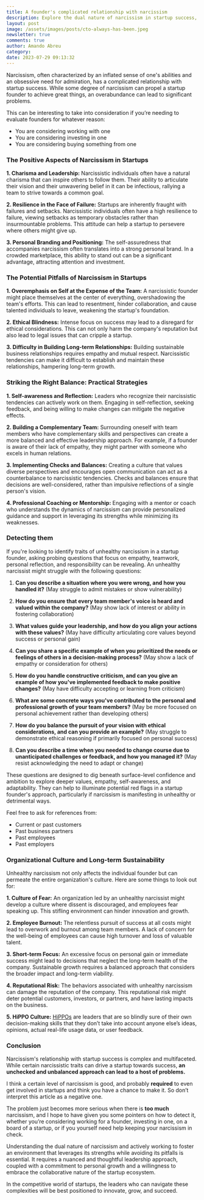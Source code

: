 ```yaml
---
title: A founder's complicated relationship with narcissism
description: Explore the dual nature of narcissism in startup success, highlight its benefits and pitfalls, discuss strategies for management, and examine ways to detect unhealthy narcissistic tendencies in founders.
layout: post
image: /assets/images/posts/cto-always-has-been.jpeg
newsletter: true
comments: true
author: Amando Abreu
category: 
date: 2023-07-29 09:13:32
---
```

Narcissism, often characterized by an inflated sense of one's abilities and an obsessive need for admiration, has a complicated relationship with startup success. While some degree of narcissism can propel a startup founder to achieve great things, an overabundance can lead to significant problems.

This can be interesting to take into consideration if you’re needing to evaluate founders for whatever reason:

- You are considering working with one
- You are considering investing in one
- You are considering buying something from one

### The Positive Aspects of Narcissism in Startups

**1. Charisma and Leadership:** Narcissistic individuals often have a natural charisma that can inspire others to follow them. Their ability to articulate their vision and their unwavering belief in it can be infectious, rallying a team to strive towards a common goal.

**2. Resilience in the Face of Failure:** Startups are inherently fraught with failures and setbacks. Narcissistic individuals often have a high resilience to failure, viewing setbacks as temporary obstacles rather than insurmountable problems. This attitude can help a startup to persevere where others might give up.

**3. Personal Branding and Positioning:** The self-assuredness that accompanies narcissism often translates into a strong personal brand. In a crowded marketplace, this ability to stand out can be a significant advantage, attracting attention and investment.

### The Potential Pitfalls of Narcissism in Startups

**1. Overemphasis on Self at the Expense of the Team:** A narcissistic founder might place themselves at the center of everything, overshadowing the team's efforts. This can lead to resentment, hinder collaboration, and cause talented individuals to leave, weakening the startup's foundation.

**2. Ethical Blindness:** Intense focus on success may lead to a disregard for ethical considerations. This can not only harm the company's reputation but also lead to legal issues that can cripple a startup.

**3. Difficulty in Building Long-term Relationships:** Building sustainable business relationships requires empathy and mutual respect. Narcissistic tendencies can make it difficult to establish and maintain these relationships, hampering long-term growth.

### Striking the Right Balance: Practical Strategies

**1. Self-awareness and Reflection:** Leaders who recognize their narcissistic tendencies can actively work on them. Engaging in self-reflection, seeking feedback, and being willing to make changes can mitigate the negative effects.

**2. Building a Complementary Team:** Surrounding oneself with team members who have complementary skills and perspectives can create a more balanced and effective leadership approach. For example, if a founder is aware of their lack of empathy, they might partner with someone who excels in human relations.

**3. Implementing Checks and Balances:** Creating a culture that values diverse perspectives and encourages open communication can act as a counterbalance to narcissistic tendencies. Checks and balances ensure that decisions are well-considered, rather than impulsive reflections of a single person's vision.

**4. Professional Coaching or Mentorship:** Engaging with a mentor or coach who understands the dynamics of narcissism can provide personalized guidance and support in leveraging its strengths while minimizing its weaknesses.


### Detecting them

If you're looking to identify traits of unhealthy narcissism in a startup founder, asking probing questions that focus on empathy, teamwork, personal reflection, and responsibility can be revealing. An unhealthy narcissist might struggle with the following questions:

1. **Can you describe a situation where you were wrong, and how you handled it?** (May struggle to admit mistakes or show vulnerability)

2. **How do you ensure that every team member's voice is heard and valued within the company?** (May show lack of interest or ability in fostering collaboration)

3. **What values guide your leadership, and how do you align your actions with these values?** (May have difficulty articulating core values beyond success or personal gain)

4. **Can you share a specific example of when you prioritized the needs or feelings of others in a decision-making process?** (May show a lack of empathy or consideration for others)

5. **How do you handle constructive criticism, and can you give an example of how you've implemented feedback to make positive changes?** (May have difficulty accepting or learning from criticism)

6. **What are some concrete ways you've contributed to the personal and professional growth of your team members?** (May be more focused on personal achievement rather than developing others)

7. **How do you balance the pursuit of your vision with ethical considerations, and can you provide an example?** (May struggle to demonstrate ethical reasoning if primarily focused on personal success)

8. **Can you describe a time when you needed to change course due to unanticipated challenges or feedback, and how you managed it?** (May resist acknowledging the need to adapt or change)

These questions are designed to dig beneath surface-level confidence and ambition to explore deeper values, empathy, self-awareness, and adaptability. They can help to illuminate potential red flags in a startup founder's approach, particularly if narcissism is manifesting in unhealthy or detrimental ways.

Feel free to ask for references from:

- Current or past customers
- Past business partners
- Past employees
- Past employers

### Organizational Culture and Long-term Sustainability

Unhealthy narcissism not only affects the individual founder but can permeate the entire organization's culture. Here are some things to look out for:

**1. Culture of Fear:** An organization led by an unhealthy narcissist might develop a culture where dissent is discouraged, and employees fear speaking up. This stifling environment can hinder innovation and growth.

**2. Employee Burnout:** The relentless pursuit of success at all costs might lead to overwork and burnout among team members. A lack of concern for the well-being of employees can cause high turnover and loss of valuable talent.

**3. Short-term Focus:** An excessive focus on personal gain or immediate success might lead to decisions that neglect the long-term health of the company. Sustainable growth requires a balanced approach that considers the broader impact and long-term viability.

**4. Reputational Risk:** The behaviors associated with unhealthy narcissism can damage the reputation of the company. This reputational risk might deter potential customers, investors, or partners, and have lasting impacts on the business.

**5. HiPPO Culture:** <a href=”https://amandoabreu.com/wrote/introducing-hippo-driven-development/” target=”_blank”>HiPPOs</a> are leaders that are so blindly sure of their own decision-making skills that they don’t take into account anyone else’s ideas, opinions, actual real-life usage data, or user feedback.


### Conclusion

Narcissism's relationship with startup success is complex and multifaceted. While certain narcissistic traits can drive a startup towards success, **an unchecked and unbalanced approach can lead to a host of problems.**

I think a certain level of narcissism is good, and probably **required** to even get involved in startups and think you have a chance to make it. So don’t interpret this article as a negative one.

The problem just becomes more serious when there is **too much** narcissism, and I hope to have given you some pointers on how to detect it, whether you’re considering working for a founder, investing in one, on a board of a startup, or if you yourself need help keeping your narcissism in check.

Understanding the dual nature of narcissism and actively working to foster an environment that leverages its strengths while avoiding its pitfalls is essential. It requires a nuanced and thoughtful leadership approach, coupled with a commitment to personal growth and a willingness to embrace the collaborative nature of the startup ecosystem.

In the competitive world of startups, the leaders who can navigate these complexities will be best positioned to innovate, grow, and succeed.

